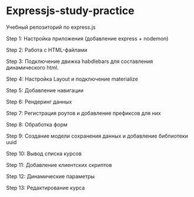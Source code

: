 # Expressjs-study-practice

Учебный репозиторий по express.js

Step 1: Настройка приложения (добавление express + nodemon)

Step 2: Работа с HTML-файлами

Step 3: Подключение движка habdlebars для составления динамического html. 

Step 4: Настройка Layout и подключение materialize

Step 5: Добавление навигации

Step 6: Рендеринг данных

Step 7: Регистрация роутов и добавление префиксов для них

Step 8: Обработка форм

Step 9: Создание модели сохранения данных и добавление библиотеки uuid

Step 10: Вывод списка курсов

Step 11: Добавление клиентских скриптов

Step 12: Динамические параметры

Step 13: Редактирование курса